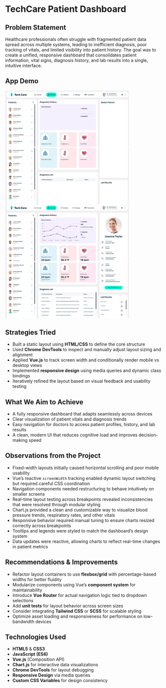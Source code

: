 # TechCare Patient Dashboard

## Problem Statement  
Healthcare professionals often struggle with fragmented patient data spread across multiple systems, leading to inefficient diagnosis, poor tracking of vitals, and limited visibility into patient history. The goal was to create a unified, responsive dashboard that consolidates patient information, vital signs, diagnosis history, and lab results into a single, intuitive interface.

## App Demo

<img src="images/a.png" width="400"/> <img src="images/b.png" width="400"/>
<img src="images/c.png" width="400"/> <img src="images/d.png" width="400"/>

## Strategies Tried  
- Built a static layout using **HTML/CSS** to define the core structure  
- Used **Chrome DevTools** to inspect and manually adjust layout sizing and alignment  
- Applied **Vue.js** to track screen width and conditionally render mobile vs desktop views  
- Implemented **responsive design** using media queries and dynamic class bindings  
- Iteratively refined the layout based on visual feedback and usability testing

## What We Aim to Achieve  
- A fully responsive dashboard that adapts seamlessly across devices  
- Clear visualization of patient vitals and diagnosis trends  
- Easy navigation for doctors to access patient profiles, history, and lab results  
- A clean, modern UI that reduces cognitive load and improves decision-making speed

## Observations from the Project  
- Fixed-width layouts initially caused horizontal scrolling and poor mobile usability  
- Vue’s reactive `screenWidth` tracking enabled dynamic layout switching but required careful CSS coordination  
- Navigation components needed restructuring to behave intuitively on smaller screens  
- Real-time layout testing across breakpoints revealed inconsistencies that were resolved through modular styling
- Chart.js provided a clean and customizable way to visualize blood pressure trends, respiratory rates, and other vitals
- Responsive behavior required manual tuning to ensure charts resized correctly across breakpoints
- Tooltips and legends were styled to match the dashboard’s design system
- Data updates were reactive, allowing charts to reflect real-time changes in patient metrics


## Recommendations & Improvements  
- Refactor layout containers to use **flexbox/grid** with percentage-based widths for better fluidity  
- Modularize components using Vue’s **component system** for maintainability  
- Introduce **Vue Router** for actual navigation logic tied to dropdown selections  
- Add **unit tests** for layout behavior across screen sizes  
- Consider integrating **Tailwind CSS** or **SCSS** for scalable styling  
- Optimize asset loading and responsiveness for performance on low-bandwidth devices

## Technologies Used  
- **HTML5** & **CSS3**  
- **JavaScript (ES6)**  
- **Vue.js** (Composition API)
- **Chart.js** for interactive data visualizations 
- **Chrome DevTools** for layout debugging  
- **Responsive Design** via media queries  
- **Custom CSS Variables** for design consistency
